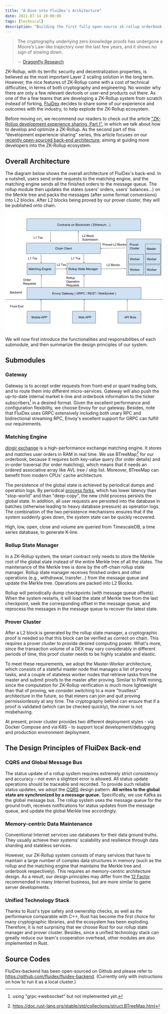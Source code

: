 ```yaml
---
title: "A Dive into FluiDex's Architecture"
date: 2021-07-14 20:00:00
tags: [technical]
description: "Building the first fully open-source zk-rollup orderbook DEX in the world."
---
```


> The cryptography underlying zero knowledge proofs has undergone a Moore’s Law-like trajectory over the last few years, and it shows no sign of slowing down.
> 
> -- [Dragonfly Research](https://medium.com/dragonfly-research/im-worried-nobody-will-care-about-rollups-554bc743d4f1)

ZK-Rollup, with its terrific security and decentralization properties, is believed as the most important Layer 2 scaling solution in the long term. However, the nice features of ZK-Rollup come with a cost of technical difficulties, in terms of both cryptography and engineering. No wonder why there are only a few relevant devtools or user-end products out there. As one of the a few teams that are developing a ZK-Rollup system from scratch instead of forking, [FluiDex](https://github.com/fluidex) decides to share some of our experience and outcomes with the industry, to help explode the ZK-Rollup ecosystem.

Before moving on, we recommend our readers to check out the article ["ZK-Rollup development experience sharing, Part I"](/en/blog/zkrollup-intro1/), in which we talk about how to develop and optimize a ZK-Rollup. As the second part of this “development experience-sharing” series, this article focuses on our [recently open-sourced back-end architecture](https://github.com/fluidex/fluidex-backend), aiming at guiding more developers into the ZK-Rollup ecosystem.

## Overall Architecture

The diagram below shows the overall architecture of FluiDex's back-end. In a nutshell, users send order requests to the matching engine, and the matching engine sends all the finished orders to the message queue. The rollup module then updates the states (users' orders, users' balances...) on the Merkle tree and packs the messages (after some format conversions) into L2 blocks. After L2 blocks being proved by our prover cluster, they will be published onto chain.

<p align="center">
  <img src="FluiDex Architecture.svg" width="600" >
</p>

We will now first introduce the functionalities and responsibilities of each submodule, and then summarize the design principles of our system.

## Submodules

### Gateway

Gateway is to accept order requests from front-end or quant trading bots, and to route them into different micro-services. Gateway will also push the up-to-date internal market k-line and orderbook information to the ticker subscribers[^1] in a desired format. Given the excellent performance and configuration flexibility, we choose Envoy for our gateway. Besides, note that FluiDex uses GRPC extensively including both unary RPC and bidirectional streaming RPC, Envoy's excellent support for GRPC can fulfill our requirements.

### Matching Engine

[dingir exchange](https://github.com/fluidex/dingir-exchange) is a high-performance exchange matching engine. It stores and matches user orders in RAM in real time. We use BTreeMap[^2] for our orderbook, because it requires both key-value query (for order details) and in-order traversal (for order matching), which means that it needs an ordered associative array like AVL tree / skip list. Moreover, BTreeMap can benefit from modern CPUs' cache architecture.

The persistence of the global state is achieved by periodical dumps and operation logs. By periodical [process forks](https://en.wikipedia.org/wiki/Fork_(system_call)), which has lower latency than "stop-world" and than "deep-copy", the new child process persists the global state. In addition, all user requests are persisted into the database in batches (otherwise leading to heavy database pressure) as operation logs. The combination of the two persistence mechanisms ensures that if the system suddenly goes down, the system state can be quickly recovered.

High, low, open, close and volume are queried from TimescaleDB, a time series database, to generate K-line.

### Rollup State Manager

In a ZK-Rollup system, the smart contract only needs to store the Merkle root of the global state instead of the entire Merkle tree of all the states. The maintenance of the Merkle tree is done by the off-chain rollup state manager. Rollup state manager receives finished orders and other operations (e.g., withdrawal, transfer...) from the message queue and update the Merkle tree. Operations are packed into L2 Blocks.

Rollup will periodically dump checkpoints (with message queue offsets). When the system restarts, it will load the state of Merkle tree from the last checkpoint, seek the corresponding offset in the message queue, and reprocess the messages in the message queue to recover the latest state.

### Prover Cluster

After a L2 block is generated by the rollup state manager, a cryptographic proof is needed so that this block can be verified as correct on chain. This requires a prover cluster to provide desired computing power. What's more, since the transaction volume of a DEX may vary considerably in different periods of time, this proof cluster needs to be highly scalable and elastic.

To meet these requirements, we adopt the Master-Worker architecture, which consists of a stateful master node that manages a list of proving tasks, and a couple of stateless worker nodes that retrieve tasks from the master and submit proofs to the master after proving. Similar to PoW mining, since the computation for ZK-Rollup verification is much more lightweight than that of proving, we consider switching to a more "trustless" architecture in the future, so that miners can join and quit proving permissionlessly at any time. The cryptography behind can ensure that if a proof is validated (which can be checked quickly), the miner is not misbehaving.

At present, prover cluster provides two different deployment styles - via Docker Compose and via K8S - to support local development/debugging and production environment deployment.

## The Design Principles of FluiDex Back-end

### CQRS and Global Message Bus

The status update of a rollup system requires extremely strict consistency and accuracy – not even a slightest error is allowed. All status update operations should be traceable and recorded. To provide such reliable status updates, we adopt the [CQRS](https://docs.microsoft.com/en-us/azure/architecture/patterns/cqrs) design pattern. **All writes to the global state are synchronized by a message queue.** Specifically, we use Kafka as the global message bus. The rollup system uses the message queue for the ground truth, receives notifications for status updates from the message queue, and update the global Merkle tree accordingly.

### Memory-centric Data Maintenance

Conventional Internet services use databases for their data ground truths. They usually achieve their systems' scalability and resilience through data sharding and stateless services.

However, our ZK-Rollup system consists of many services that have to maintain a large number of complex data structures in memory (such as the rollup and the matching engine that maintains the Merkle tree and orderbook respectively). This requires an memory-centric architecture design. As a result, our design principles may differ from the [12 Factor](https://12factor.net/) recommended in many Internet business, but are more similar to game server developments.

### Unified Technology Stack

Thanks to Rust's type safety and ownership checks, as well as the performance comparable with C++, Rust has become the first choice for many cryptographic libraries, and the ecosystem has been exploding. Therefore, it is not surprising that we choose Rust for our rollup state manager and prover cluster. Besides, since a unified technology stack can greatly reduce our team's cooperation overhead, other modules are also implemented in Rust.

## Source Codes

FluiDex-backend has been open-sourced on Github and please refer to https://github.com/fluidex/fluidex-backend. (Currently only with instructions on how to run it as a local cluster.) 

[^1]: using "grpc->websocket" but not implemented yet.
[^2]: https://doc.rust-lang.org/stable/std/collections/struct.BTreeMap.html
